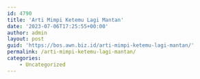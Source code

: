 ```yaml
---
id: 4790
title: 'Arti Mimpi Ketemu Lagi Mantan'
date: '2023-07-06T17:25:55+00:00'
author: admin
layout: post
guid: 'https://bos.awn.biz.id/arti-mimpi-ketemu-lagi-mantan/'
permalink: /arti-mimpi-ketemu-lagi-mantan/
categories:
    - Uncategorized
---
```


